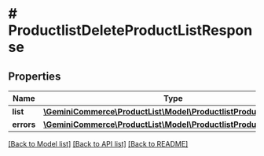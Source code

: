 # # ProductlistDeleteProductListResponse


## Properties


Name | Type | Description | Notes
------------ | ------------- | ------------- | -------------
**list**| [**\GeminiCommerce\ProductList\Model\ProductlistProductListEntity**](ProductlistProductListEntity.md) |   | [optional]
**errors**| [**\GeminiCommerce\ProductList\Model\ProductlistProductListError[]**](ProductlistProductListError.md) |   | [optional]


[[Back to Model list]](../../README.md#models) [[Back to API list]](../../README.md#endpoints) [[Back to README]](../../README.md)